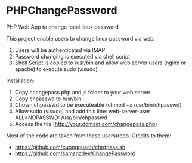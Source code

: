 # PHPChangePassword
PHP Web App to change local linux password

This project enable users to change linux password via web:
1. Users will be authenticated via IMAP
2. Password changing is executed via shell script
3. Shell Script is copied to /usr/bin and allow web server users (nginx or apache) to execute sudo (visudo)

Installation:
1. Copy changepass.php and js folder to your web server
2. Copy chpasswd to /usr/bin
3. Chown chpasswd to be executeable (chmod +x /usr/bin/chpasswd)
4. Allow sudo (visudo) and add this line: web-server-user ALL=NOPASSWD: /usr/bin/chpasswd
6. Access the file (http://your.domain.com/changepass.php)

Most of the code are taken from these users/repo. Credits to them:
- https://github.com/cuongquach/chrdpass.sh
- https://github.com/samanzdev/ChangePassword


